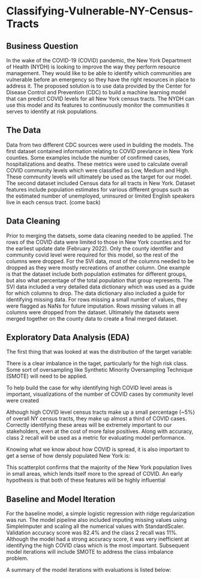 # Classifying-Vulnerable-NY-Census-Tracts

## Business Question

In the wake of the COVID-19 (COVID) pandemic, the New York Department of Health (NYDH) is looking to improve the way they perform resource management. They would like to be able to identify which communities are vulnerable before an emergency so they have the right resources in place to address it. The proposed solution is to use data provided by the Center for Disease Control and Prevention (CDC) to build a machine learning model that can predict COVID levels for all New York census tracts. The NYDH can use this model and its features to continuously monitor the communities it serves to identify at risk populations.

## The Data

Data from two different CDC sources were used in building the models. The first dataset contained information relating to COVID prevlance in New York counties. Some examples include the number of confirmed cases, hospitalizations and deaths. These metrics were used to calculate overall COVID community levels which were classified as Low, Medium and High. These community levels will ultimately be used as the target for our model. The second dataset included Census data for all tracts in New York. Dataset features include population estimates for various different groups such as the estimated number of unemployed, uninsured or limited English speakers live in each census tract. (come back)  


## Data Cleaning

Prior to merging the datsets, some data cleaning needed to be applied. The rows of the COVID data were limited to those in New York counties and for the earliest update date (February 2022). Only the county identifier and community covid level were required for this model, so the rest of the columns were dropped. For the SVI data, most of the columns needed to be dropped as they were mostly recreations of another column. One example is that the dataset include both population estimates for different groups, but also what percentage of the total population that group represents. The SVI data included a very detailed data dictionary which was used as a guide for which columns to drop. The data dictionary also included a guide for identifying missing data. For rows missing a small number of values, they were flagged as NaNs for future imputation. Rows missing values in all columns were dropped from the dataset. Ultimately the datasets were merged together on the county data to create a final merged dataset. 

## Exploratory Data Analysis (EDA)

The first thing that was looked at was the distribution of the target variable:


There is a clear imbalance in the taget, particularly for the high risk class. Some sort of oversampling like Synthetic Minority Oversampling Technique (SMOTE) will need to be applied.

To help build the case for why identifying high COVID level areas is important, visualizations of the number of COVID cases by community level were created


Although high COVID level census tracts make up a small percentage (~5%) of overall NY census tracts, they make up almost a third of COVID cases. Correctly identifying these areas will be extremely important to our stakeholders, even at the cost of more false positives. Along with accuracy, class 2 recall will be used as a metric for evaluating model performance.


Knowing what we know about how COVID is spread, it is also important to get a sense of how densly populated New York is:


This scatterplot confirms that the majority of the New York population lives in small areas, which lends itself more to the spread of COVID. An early hypothesis is that both of these features will be highly influential 


## Baseline and Model Iteration

For the baseline model, a simple logistic regression with ridge regularization was run. The model pipeline also included imputing missing values using SimpleImputer and scaling all the numerical values with StandardScaler. Validation accuracy score was 82.4% and the class 2 recall was 11%. Although the model had a strong accuracy score, it was very inefficient at identifying the high COVID class which is the most important. Subsequent model iterations will include SMOTE to address the class imbalance problem. 

A summary of the model iterations with evaluations is listed below:



